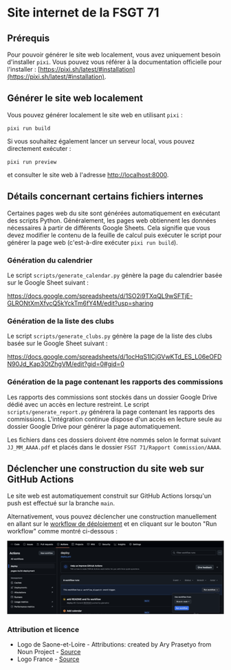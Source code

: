 # Site internet de la FSGT 71

## Prérequis

Pour pouvoir générer le site web localement, vous avez uniquement besoin d'installer
`pixi`. Vous pouvez vous référer à la documentation officielle pour l'installer :
[https://pixi.sh/latest/#installation](https://pixi.sh/latest/#installation).

## Générer le site web localement

Vous pouvez générer localement le site web en utilisant `pixi` :

```shell
pixi run build
```

Si vous souhaitez également lancer un serveur local, vous pouvez directement exécuter :

```shell
pixi run preview
```

et consulter le site web à l'adresse [http://localhost:8000](http://localhost:8000).

## Détails concernant certains fichiers internes

Certaines pages web du site sont générées automatiquement en exécutant des scripts
Python. Généralement, les pages web obtiennent les données nécessaires à partir de
différents Google Sheets. Cela signifie que vous devez modifier le contenu de la feuille
de calcul puis exécuter le script pour générer la page web (c'est-à-dire exécuter `pixi
run build`).

### Génération du calendrier

Le script `scripts/generate_calendar.py` génère la page du calendrier basée sur le
Google Sheet suivant :

https://docs.google.com/spreadsheets/d/1SO2i9TXqQL9wSFTjE-GLRONtXmXfvcQ5kYckTm6fY4M/edit?usp=sharing

### Génération de la liste des clubs

Le script `scripts/generate_clubs.py` génère la page de la liste des clubs basée sur le
Google Sheet suivant :

https://docs.google.com/spreadsheets/d/1ocHqS1lCjGVwKTd_ES_L06eOFDN90Jd_Kap3OtZhgVM/edit?gid=0#gid=0

### Génération de la page contenant les rapports des commissions

Les rapports des commissions sont stockés dans un dossier Google Drive dédié avec
un accès en lecture restreint. Le script `scripts/generate_report.py` générera la
page contenant les rapports des commissions. L'intégration continue dispose d'un
accès en lecture seule au dossier Google Drive pour générer la page automatiquement.

Les fichiers dans ces dossiers doivent être nommés selon le format suivant
`JJ_MM_AAAA.pdf` et placés dans le dossier `FSGT 71/Rapport Commission/AAAA`.

## Déclencher une construction du site web sur GitHub Actions

Le site web est automatiquement construit sur GitHub Actions lorsqu'un push est effectué
sur la branche `main`.

Alternativement, vous pouvez déclencher une construction manuellement en allant sur le
[workflow de déploiement](https://github.com/glemaitre/fsgt71velo.github.io/actions/workflows/deploy.yml)
et en cliquant sur le bouton "Run workflow" comme montré ci-dessous :

![Exécuter le workflow](.github/workflows/run_workflow.png)

### Attribution et licence

- Logo de Saone-et-Loire - Attributions: created by Ary Prasetyo from Noun Project -
  [Source](https://thenounproject.com/icon/saone-et-loire-department-map-5144602/)
- Logo France - [Source](https://www.svgrepo.com/svg/480941/france-vector)
